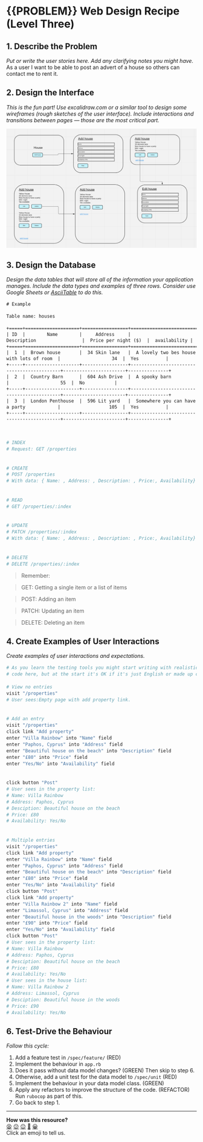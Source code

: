 # {{PROBLEM}} Web Design Recipe (Level Three)

## 1. Describe the Problem

_Put or write the user stories here. Add any clarifying notes you might have._
As a user I want to be able to post an advert of a house so others can contact me to rent it. 



## 2. Design the Interface

_This is the fun part! Use excalidraw.com or a similar tool to design some
wireframes (rough sketches of the user interface). Include interactions and
transitions between pages — those are the most critical part._

![Diary design example](./Design.png)



## 3. Design the Database

_Design the data tables that will store all of the information your application
manages. Include the data types and examples of three rows. Consider use Google
Sheets or [AsciiTable](https://ozh.github.io/ascii-tables/) to do this._



```plain
# Example

Table name: houses

+=====+====================+=================+============================================+=======================+===============+
| ID  |        Name        |     Address     |                Description                 |  Price per night ($)  |  availability |
+=====+====================+=================+============================================+=======================+===============+
|  1  |  Brown house       |  34 Skin lane   |  A lovely two bes house with lots of room  |                   34  |  Yes          |
+-----+--------------------+-----------------+--------------------------------------------+-----------------------+---------------+
|  2  |  Country Barn      |  604 Ash Drive  |  A spooky barn                             |                   55  |  No           |
+-----+--------------------+-----------------+--------------------------------------------+-----------------------+---------------+
|  3  |  London Penthouse  |  596 Lit yard   |  Somewhere you can have a party            |                  105  |  Yes          |
+-----+--------------------+-----------------+--------------------------------------------+-----------------------+---------------+



```




```ruby
# INDEX
# Request: GET /properties


# CREATE
# POST /properties
# With data: { Name: , Address: , Description: , Price:, Availability}


# READ
# GET /properties/:index


# UPDATE
# PATCH /properties/:index
# With data: { Name: , Address: , Description: , Price:, Availability}


# DELETE
# DELETE /properties/:index


```

> Remember:

> GET: Getting a single item or a list of items

> POST: Adding an item

> PATCH: Updating an item

> DELETE: Deleting an item


## 4. Create Examples of User Interactions

_Create examples of user interactions and expectations._

```ruby
# As you learn the testing tools you might start writing with realistic test
# code here, but at the start it's OK if it's just English or made up code.

# View no entries
visit "/properties"
# User sees:Empty page with add property link.


# Add an entry
visit "/properties"
click link "Add property"
enter "Villa Rainbow" into "Name" field
enter "Paphos, Cyprus" into "Address" field
enter "Beautiful house on the beach" into "Description" field
enter "£80" into "Price" field
enter "Yes/No" into "Availability" field


click button "Post"
# User sees in the property list:
# Name: Villa Rainbow
# Address: Paphos, Cyprus
# Desciption: Beautiful house on the beach
# Price: £80
# Availability: Yes/No


# Multiple entries
visit "/properties"
click link "Add property"
enter "Villa Rainbow" into "Name" field
enter "Paphos, Cyprus" into "Address" field
enter "Beautiful house on the beach" into "Description" field
enter "£80" into "Price" field
enter "Yes/No" into "Availability" field
click button "Post"
click link "Add property"
enter "Villa Rainbow 2" into "Name" field
enter "Limassol, Cyprus" into "Address" field
enter "Beautiful house in the woods" into "Description" field
enter "£90" into "Price" field
enter "Yes/No" into "Availability" field
click button "Post"
# User sees in the property list:
# Name: Villa Rainbow
# Address: Paphos, Cyprus
# Desciption: Beautiful house on the beach
# Price: £80
# Availability: Yes/No
# User sees in the house list:
# Name: Villa Rainbow 2
# Address: Limassol, Cyprus
# Desciption: Beautiful house in the woods
# Price: £90
# Availability: Yes/No
```

## 6. Test-Drive the Behaviour

_Follow this cycle:_

1. Add a feature test in `/spec/feature/` (RED)
2. Implement the behaviour in `app.rb`
3. Does it pass without data model changes? (GREEN) Then skip to step 6.
4. Otherwise, add a unit test for the data model to `/spec/unit` (RED)
5. Implement the behaviour in your data model class. (GREEN)
6. Apply any refactors to improve the structure of the code. (REFACTOR)  
   Run `rubocop` as part of this.
7. Go back to step 1.


<!-- BEGIN GENERATED SECTION DO NOT EDIT -->

---

**How was this resource?**  
[😫](https://airtable.com/shrUJ3t7KLMqVRFKR?prefill_Repository=makersacademy/web-starter-level-three&prefill_File=recipe/recipe.md&prefill_Sentiment=😫) [😕](https://airtable.com/shrUJ3t7KLMqVRFKR?prefill_Repository=makersacademy/web-starter-level-three&prefill_File=recipe/recipe.md&prefill_Sentiment=😕) [😐](https://airtable.com/shrUJ3t7KLMqVRFKR?prefill_Repository=makersacademy/web-starter-level-three&prefill_File=recipe/recipe.md&prefill_Sentiment=😐) [🙂](https://airtable.com/shrUJ3t7KLMqVRFKR?prefill_Repository=makersacademy/web-starter-level-three&prefill_File=recipe/recipe.md&prefill_Sentiment=🙂) [😀](https://airtable.com/shrUJ3t7KLMqVRFKR?prefill_Repository=makersacademy/web-starter-level-three&prefill_File=recipe/recipe.md&prefill_Sentiment=😀)  
Click an emoji to tell us.

<!-- END GENERATED SECTION DO NOT EDIT -->
